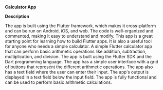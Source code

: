 **Calculator App**

**Description**

The app is built using the Flutter framework, which makes it cross-platform and can be run on Android, iOS, and web.
The code is well-organized and commented, making it easy to understand and modify.
This app is a great starting point for learning how to build Flutter apps. It is also a useful tool for anyone who needs a simple calculator.
A simple Flutter calculator app that can perform basic arithmetic operations like addition, subtraction, multiplication, and division.
The app is built using the Flutter SDK and the Dart programming language.
The app has a simple user interface with a grid of buttons that represent the different arithmetic operations.
The app also has a text field where the user can enter their input.
The app's output is displayed in a text field below the input field.
The app is fully functional and can be used to perform basic arithmetic calculations.
